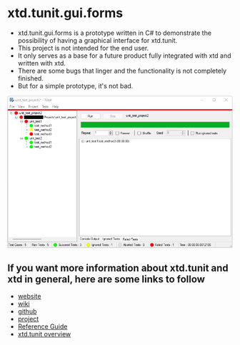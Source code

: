 # xtd.tunit.gui.forms

* xtd.tunit.gui.forms is a prototype written in C# to demonstrate the possibility of having a graphical interface for xtd.tunit.
* This project is not intended for the end user.
* It only serves as a base for a future product fully integrated with xtd and written with xtd.
* There are some bugs that linger and the functionality is not completely finished.
* But for a simple prototype, it's not bad.

![xtd_tynit_gui](docs/pictures/xtd_tynit_gui.png)

## If you want more information about xtd.tunit and xtd in general, here are some links to follow

* [website](https://gammasoft71.github.io/xtd/)
* [wiki](https://github.com/gammasoft71/xtd/wiki)
* [github](https://github.com/gammasoft71/xtd) 
* [project](https://sourceforge.net/projects/xtdpro/) 
* [Reference Guide](https://gammasoft71.github.io/xtd/reference_guides/latest/index.html)
* [xtd.tunit overview](https://gammasoft71.github.io/xtd/docs/documentation/Guides/xtd.tunit/Overview/tunit_overview)
